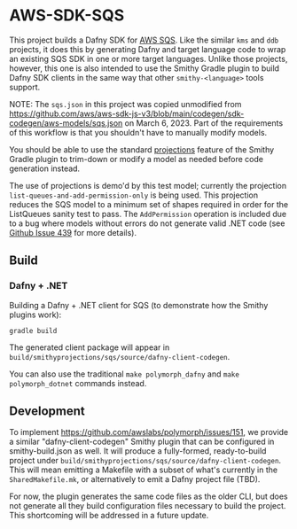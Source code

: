 # AWS-SDK-SQS

This project builds a Dafny SDK for [AWS SQS](https://aws.amazon.com/sqs/).
Like the similar `kms` and `ddb` projects,
it does this by generating Dafny and target language code
to wrap an existing SQS SDK in one or more target languages.
Unlike those projects, however,
this one is also intended to use the Smithy Gradle plugin to build Dafny SDK clients
in the same way that other `smithy-<language>` tools support.

NOTE: The `sqs.json` in this project was copied unmodified from https://github.com/aws/aws-sdk-js-v3/blob/main/codegen/sdk-codegen/aws-models/sqs.json on March 6, 2023.
Part of the requirements of this workflow is that you shouldn't have to manually modify models.

You should be able to use the standard [projections](https://smithy.io/2.0/guides/building-models/build-config.html#projections) feature of the Smithy Gradle plugin
to trim-down or modify a model as needed before code generation instead.

The use of projections is demo'd by this test model; currently the projection `list-queues-and-add-permission-only` is being used.
This projection reduces the SQS model to a minimum set of shapes required in order for the ListQueues sanity test to pass.
The `AddPermission` operation is included due to a bug where models without errors do not generate valid .NET code (see [Github Issue 439](https://github.com/smithy-lang/smithy-dafny/issues/439) for more details).

## Build

### Dafny + .NET

Building a Dafny + .NET client for SQS (to demonstrate how the Smithy plugins work):

```
gradle build
```

The generated client package will appear in `build/smithyprojections/sqs/source/dafny-client-codegen`.

You can also use the traditional `make polymorph_dafny` and `make polymorph_dotnet` commands instead.

## Development

To implement <https://github.com/awslabs/polymorph/issues/151>, we provide a similar
"dafny-client-codegen" Smithy plugin that can be configured in smithy-build.json as well.
It will produce a fully-formed, ready-to-build project
under `build/smithyprojections/sqs/source/dafny-client-codegen`.
This will mean emitting a Makefile with a subset of what's currently in the `SharedMakefile.mk`,
or alternatively to emit a Dafny project file (TBD).

For now, the plugin generates the same code files as the older CLI,
but does not generate all they build configuration files necessary to build the project.
This shortcoming will be addressed in a future update.
